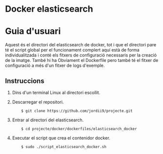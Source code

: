 # Docker elasticsearch
# Guia d'usuari

Aquest és el directori del elasticsearch de docker, tot i que el directori pare té el script global per el funcionament complert aquí està de forma individualitzada i conté els fitxers de configuració necessaris per la creació de la imatge. 
També hi ha Obviament el Dockerfile pero també té el fitxer de configuració a més d'un fitxer de logs d'exemple.

## Instruccions

1. Dins d'un terminal Linux al directori escollit.

2. Descarregar el repositori.

	```
		$ git clone https://github.com/jordii9/projecte.git
	```
	
3.  Entrar al directori del elasticsearch.

	```
		$ cd projecte/docker/dockerfiles/elasticsearch_docker
	```
4. Executar el script que crea el contenidor docker. 
	```
		$ sudo ./script_elasticsearch_docker.sh
	```
